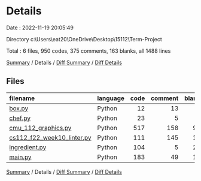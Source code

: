 # Details

Date : 2022-11-19 20:05:49

Directory c:\\Users\\eat20\\OneDrive\\Desktop\\15112\\Term-Project

Total : 6 files,  950 codes, 375 comments, 163 blanks, all 1488 lines

[Summary](results.md) / Details / [Diff Summary](diff.md) / [Diff Details](diff-details.md)

## Files
| filename | language | code | comment | blank | total |
| :--- | :--- | ---: | ---: | ---: | ---: |
| [box.py](/box.py) | Python | 12 | 13 | 7 | 32 |
| [chef.py](/chef.py) | Python | 23 | 5 | 7 | 35 |
| [cmu_112_graphics.py](/cmu_112_graphics.py) | Python | 517 | 158 | 94 | 769 |
| [cs112_f22_week10_linter.py](/cs112_f22_week10_linter.py) | Python | 111 | 145 | 17 | 273 |
| [ingredient.py](/ingredient.py) | Python | 104 | 5 | 21 | 130 |
| [main.py](/main.py) | Python | 183 | 49 | 17 | 249 |

[Summary](results.md) / Details / [Diff Summary](diff.md) / [Diff Details](diff-details.md)